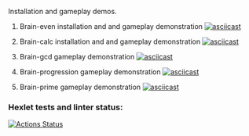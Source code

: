 Installation and gameplay demos.
1. Brain-even installation and and gameplay demonstration
[![asciicast](https://asciinema.org/a/HTe6v1FgYYpdWXEsT3SsM0NZQ.svg)](https://asciinema.org/a/HTe6v1FgYYpdWXEsT3SsM0NZQ)

3. Brain-calc installation and and gameplay demonstration
[![asciicast](https://asciinema.org/a/647245.svg)](https://asciinema.org/a/647245)

4. Brain-gcd gameplay demonstration
[![asciicast](https://asciinema.org/a/647390.svg)](https://asciinema.org/a/647390)

5. Brain-progression gameplay demonstration
[![asciicast](https://asciinema.org/a/647402.svg)](https://asciinema.org/a/647402)

6. Brain-prime gameplay demonstration
[![asciicast](https://asciinema.org/a/647450.svg)](https://asciinema.org/a/647450)

### Hexlet tests and linter status:
[![Actions Status](https://github.com/fiftinmen/python-project-49/actions/workflows/hexlet-check.yml/badge.svg)](https://github.com/fiftinmen/python-project-49/actions)
